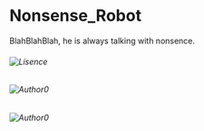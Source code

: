 # Nonsense_Robot
BlahBlahBlah, he is always talking with nonsence.



###### ![Lisence](https://img.shields.io/badge/License-GPL-green)

###### ![Author0](http://img.shields.io/badge/Author-Alison-red)

###### ![Author0](http://img.shields.io/badge/Author-Max-red)

